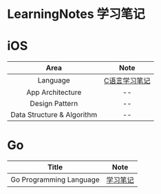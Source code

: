 # LearningNotes 学习笔记

# iOS

| Area | Note |
| :---: | :--: |
| Language | [C语言学习笔记](https://github.com/derekcoder/LearningNotes/blob/master/iOS/c/c-note.md) |
| App Architecture | -- |
| Design Pattern | -- |
| Data Structure & Algorithm | -- |


# Go

| Title | Note |
| :---: | :--: |
| Go Programming Language | [学习笔记](https://github.com/derekcoder/LearningNotes/blob/master/Go/gopl-note.md) |
